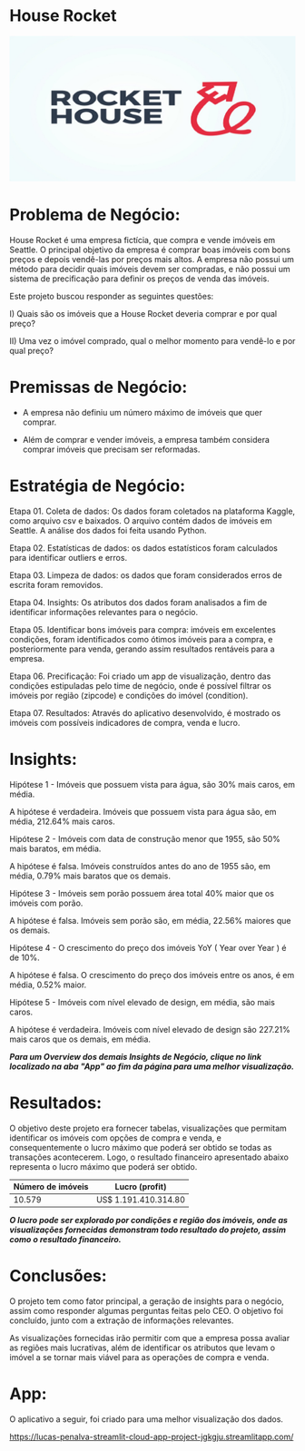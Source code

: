 # House Rocket
  
![house_rocket](hr_art.jpg)

# Problema de Negócio:
House Rocket é uma empresa fictícia, que compra e vende imóveis em Seattle. O principal objetivo da empresa é comprar boas imóveis com bons preços e depois vendê-las por preços mais altos. A empresa não possui um método para decidir quais imóveis devem ser compradas, e não possui um sistema de precificação para definir os preços de venda das imóveis.

Este projeto buscou responder as seguintes questões:

I) Quais são os imóveis que a House Rocket deveria comprar e por qual preço?

II) Uma vez o imóvel comprado, qual o melhor momento para vendê-lo e por qual preço?

# Premissas de Negócio:

* A empresa não definiu um número máximo de imóveis que quer comprar.

* Além de comprar e vender imóveis, a empresa também considera comprar imóveis que precisam ser reformadas.

# Estratégia de Negócio:

Etapa 01. Coleta de dados: Os dados foram coletados na plataforma Kaggle, como arquivo csv e baixados. O arquivo contém dados de imóveis em Seattle. A análise dos dados foi feita usando Python.

Etapa 02. Estatísticas de dados: os dados estatísticos foram calculados para identificar outliers e erros.

Etapa 03. Limpeza de dados: os dados que foram considerados erros de escrita foram removidos.

Etapa 04. Insights: Os atributos dos dados foram analisados a fim de identificar informações relevantes para o negócio.

Etapa 05. Identificar bons imóveis para compra: imóveis em excelentes condições, foram identificados como ótimos imóveis para a compra, e posteriormente para venda, gerando assim resultados rentáveis para a empresa.

Etapa 06. Precificação: Foi criado um app de visualização, dentro das condições estipuladas pelo time de negócio, onde é possível filtrar os imóveis por região (zipcode) e condições do imóvel (condition).

Etapa 07. Resultados: Através do aplicativo desenvolvido, é mostrado os imóveis com possíveis indicadores de compra, venda e lucro.

# Insights:

Hipótese 1 - Imóveis que possuem vista para água, são 30% mais caros, em média.

A hipótese é verdadeira. Imóveis que possuem vista para água são, em média, 212.64% mais caros.

Hipótese 2 - Imóveis com data de construção menor que 1955, são 50% mais baratos, em média.

A hipótese é falsa. Imóveis construídos antes do ano de 1955 são, em média, 0.79% mais baratos que os demais.

Hipótese 3 - Imóveis sem porão possuem área total 40% maior que os imóveis com porão.

A hipótese é falsa. Imóveis sem porão são, em média, 22.56% maiores que os demais.

Hipótese 4 - O crescimento do preço dos imóveis YoY ( Year over Year ) é de 10%.

A hipótese é falsa. O crescimento do preço dos imóveis entre os anos, é em média, 0.52% maior.

Hipótese 5 - Imóveis com nível elevado de design, em média, são mais caros.

A hipótese é verdadeira. Imóveis com nível elevado de design são 227.21% mais caros que os demais, em média.

***Para um Overview dos demais Insights de Negócio, clique no link localizado na aba "App" ao fim da página para uma melhor visualização.***

# Resultados:

O objetivo deste projeto era fornecer tabelas, visualizações que permitam identificar os imóveis com opções de compra e venda, e consequentemente o lucro máximo que poderá ser obtido se todas as transações acontecerem. Logo, o resultado financeiro apresentado abaixo representa o lucro máximo que poderá ser obtido.

| __Número de imóveis__ | __Lucro (profit)__   |
| --------------------- | ---------------------| 
|       10.579          | US$ 1.191.410.314.80 |

***O lucro pode ser explorado por condições e região dos imóveis, onde as visualizações fornecidas demonstram todo resultado do projeto, assim como o resultado financeiro.***

# Conclusões:

O projeto tem como fator principal, a geração de insights para o negócio, assim como responder algumas perguntas feitas pelo CEO. O objetivo foi concluído, junto com a extração de informações relevantes.

As visualizações fornecidas irão permitir com que a empresa possa avaliar as regiões mais lucrativas, além de identificar os atributos que levam o imóvel a se tornar mais viável para as operações de compra e venda.

# App:

O aplicativo a seguir, foi criado para uma melhor visualização dos dados.

https://lucas-penalva-streamlit-cloud-app-project-jgkgju.streamlitapp.com/









  

   
  
